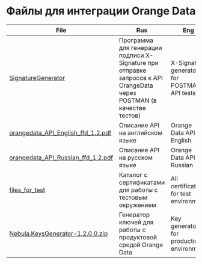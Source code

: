 # Файлы для интеграции Orange Data


| File | Rus  | Eng  |
| ---- | ---- | ---- |
|  [SignatureGenerator](./SignatureGenerator)    |  Программа для генерации подписи  X-Signature при отправке запросов к API OrangeData через POSTMAN (в качестве тестов)    |  X-Signature generator for POSTMAN API tests   |
|  [orangedata_API_English_ffd_1.2.pdf](./orangedata_API_English_ffd_1.2.pdf)    |  Описание API на английском языке  |    Orange Data API English   |
|  [orangedata_API_Russian_ffd_1.2.pdf](./orangedata_API_Russian_ffd_1.2.pdf)    |  Описание API на русском языке   |    Orange Data API Russian   |
|  [files_for_test](./files_for_test)    |  Каталог с сертификатами для работы с тестовым окружением   | All certificates for test environment |
|  [Nebula.KeysGenerator-1.2.0.0.zip](./Nebula.KeysGenerator-1.2.0.0.zip)    |   Генератор ключей для работы с продуктовой средой Orange Data   | Key generator for production environment |



